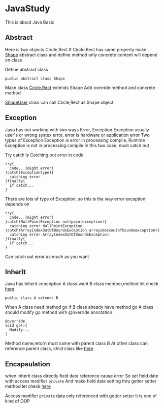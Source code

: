 # JavaStudy
This is about Java Basic
## Abstract
Here is two objects Circle,Rect
If Circle,Rect has same property make [Shape](https://github.com/DevJIYUL/JavaStudy/blob/main/src/com/abst/Shape.java) abstract class and define method only
concrete content will depend on class

Define abstract class
```
public abstract class Shape
```
Make class [Circle](https://github.com/DevJIYUL/JavaStudy/blob/main/src/com/abst/Circle.java),[Rect](https://github.com/DevJIYUL/JavaStudy/blob/main/src/com/abst/Rect.java) extends Shape
Add override method and concrete method

[ShapeUser](https://github.com/DevJIYUL/JavaStudy/blob/main/src/com/abst/ShapeUser.java) class can call Circle,Rect as Shape object

## Exception
Java has not working with two ways Error, Exception
Exception usually user's or wrong systex error, error is hardware or application error
Two types of Exception Exception is error in processing compile, Runtime Exception is not in processing compile
In this two case, must catch out

Try catch is Catching out error in code
```
try{
  code...(might error)
}catch(Exceptiontype){
  catching error
}finally{
  if catch...
}
```

There are lots of type of Exception, so this is the way error exception depends on 
```
try{
  code...(might error)
}catch(NullPointException nullpointexception){
  catching error NullPointException
}catch(ArrayIndexOutOfBoundsException arrayindexoutofboundsexception){
  catching error ArrayIndexOutOfBoundsException
}finally{
  if catch...
}
```
Can catch out error as much as you want

## Inherit
Java has Inherit conception
A class want B class member,method let check [here](https://github.com/DevJIYUL/JavaStudy/blob/main/src/com/inherit/Manager.java)
```
public class A extends B
```
When A class need method go if B class already have method go
A class should modify go method wirh @override annotation
```
@override
void go(){
  Modify...
}
```
Method name,return must same with parent class B
At other class can reference parent class, child class like [here](https://github.com/DevJIYUL/JavaStudy/blob/main/src/com/inherit/BounsTest.java)

## Encapsulation
when inherit class directly field date reference cause error
So set field  date with access modifier ``` private ```
And make field data setting thru getter setter method let check [here](https://github.com/DevJIYUL/JavaStudy/blob/main/src/com/member/Member.java)

Access modifier ```private``` data only referenced with getter setter
It is one of kind of OOP
